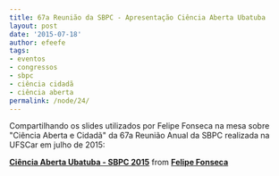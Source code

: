 ```yaml
---
title: 67a Reunião da SBPC - Apresentação Ciência Aberta Ubatuba
layout: post
date: '2015-07-18'
author: efeefe
tags:
- eventos
- congressos
- sbpc
- ciência cidadã
- ciência aberta
permalink: /node/24/
---
```


Compartilhando os slides utilizados por Felipe Fonseca na mesa sobre "Ciência Aberta e Cidadã" da 67a Reunião Anual da SBPC realizada na UFSCar em julho de 2015:

 

**[Ciência Aberta Ubatuba - SBPC 2015](http://pt.slideshare.net/felipefonseca/cincia-aberta-ubatuba-sbpc-2015 "Ciência Aberta Ubatuba - SBPC 2015")**  from **[Felipe Fonseca](http://www.slideshare.net/felipefonseca "http://www.slideshare.net/felipefonseca")**